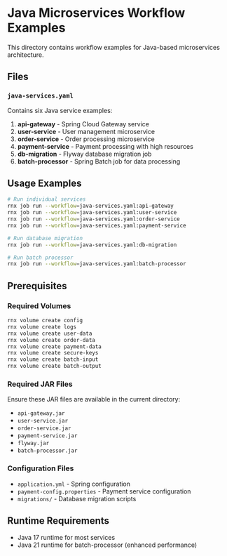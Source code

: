 # Java Microservices Workflow Examples

This directory contains workflow examples for Java-based microservices architecture.

## Files

### `java-services.yaml`

Contains six Java service examples:

1. **api-gateway** - Spring Cloud Gateway service
2. **user-service** - User management microservice
3. **order-service** - Order processing microservice
4. **payment-service** - Payment processing with high resources
5. **db-migration** - Flyway database migration job
6. **batch-processor** - Spring Batch job for data processing

## Usage Examples

```bash
# Run individual services
rnx job run --workflow=java-services.yaml:api-gateway
rnx job run --workflow=java-services.yaml:user-service
rnx job run --workflow=java-services.yaml:order-service
rnx job run --workflow=java-services.yaml:payment-service

# Run database migration
rnx job run --workflow=java-services.yaml:db-migration

# Run batch processor
rnx job run --workflow=java-services.yaml:batch-processor
```

## Prerequisites

### Required Volumes

```bash
rnx volume create config
rnx volume create logs
rnx volume create user-data
rnx volume create order-data
rnx volume create payment-data
rnx volume create secure-keys
rnx volume create batch-input
rnx volume create batch-output
```

### Required JAR Files

Ensure these JAR files are available in the current directory:

- `api-gateway.jar`
- `user-service.jar`
- `order-service.jar`
- `payment-service.jar`
- `flyway.jar`
- `batch-processor.jar`

### Configuration Files

- `application.yml` - Spring configuration
- `payment-config.properties` - Payment service configuration
- `migrations/` - Database migration scripts

## Runtime Requirements

- Java 17 runtime for most services
- Java 21 runtime for batch-processor (enhanced performance)